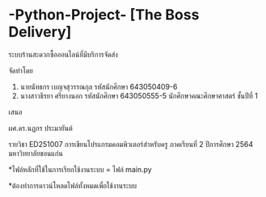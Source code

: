 # -Python-Project- [The Boss Delivery]

ระบบร้านสะดวกซื้อออนไลน์ที่มีบริการจัดส่ง

จัดทำโดย
1. นายนัทธกร เบญจสุวรรณกุล รหัสนักศึกษา 643050409-6
2. นางสาวธีรยา ศรียางนอก รหัสนักศึกษา 643050555-5
นักศึกษาคณะศึกษาศาสตร์ ชั้นปีที่ 1

เสนอ

ผศ.ดร.นฏกร ประมายันต์

รายวิชา ED251007 การเขียนโปรแกรมคอมพิวเตอร์สำหรับครู
ภาคเรียนที่ 2 ปีการศึกษา 2564
มหาวิทยาลัยขอนแก่น

*ไฟล์หลักที่ใช้ในการเรียกใช้งานระบบ = ไฟล์ main.py

*ต้องทำการดาวน์โหลดไฟล์ทั้งหมดเพื่อใช้งานระบบ
